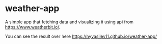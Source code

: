 # weather-app

A simple app that fetching data and visualizing it using api from https://www.weatherbit.io/.

You can see the result over here https://nyvasilev11.github.io/weather-app/
